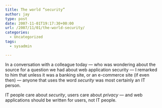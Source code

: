 ```yaml
---
title: The world “security”
author: jay
type: post
date: 2007-11-01T19:17:30+00:00
url: /2007/11/01/the-world-security/
categories:
  - Uncategorized
tags:
  - sysadmin

---
```

In a conversation with a colleague today — who was wondering about the source for a question we had about web application security — I remarked to him that unless it was a banking site, or an e-commerce site (if even then) — anyone that uses the word _security_ was most certainly an IT person.

IT people care about _security_, users care about _privacy_ — and web applications should be written for users, not IT people.